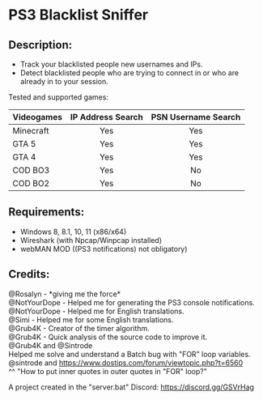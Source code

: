 # PS3 Blacklist Sniffer

## Description:

- Track your blacklisted people new usernames and IPs.
- Detect blacklisted people who are trying to connect in or who are already in to your session.

Tested and supported games:

| Videogames | IP Address Search | PSN Username Search |
| :--------- | :---------------: | :-----------------: |
| Minecraft  | Yes               | Yes                 |
| GTA 5      | Yes               | Yes                 |
| GTA 4      | Yes               | Yes                 |
| COD BO3    | Yes               | No                  |
| COD BO2    | Yes               | No                  |

## Requirements:

- Windows 8, 8.1, 10, 11 (x86/x64)
- Wireshark (with Npcap/Winpcap installed)
- webMAN MOD ((PS3 notifications) not obligatory)

## Credits:

@Rosalyn - \*giving me the force\*<br />
@NotYourDope - Helped me for generating the PS3 console notifications.<br />
@NotYourDope - Helped me for English translations.<br />
@Simi - Helped me for some English translations.<br />
@Grub4K - Creator of the timer algorithm.<br />
@Grub4K - Quick analysis of the source code to improve it.<br />
@Grub4K and @Sintrode<br />
Helped me solve and understand a Batch bug with "FOR" loop variables.<br />
@sintrode and https://www.dostips.com/forum/viewtopic.php?t=6560<br />
^^ "How to put inner quotes in outer quotes in "FOR" loop?"<br />

A project created in the "server.bat" Discord: https://discord.gg/GSVrHag<br />

